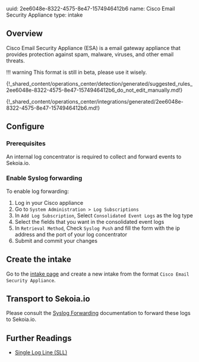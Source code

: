 uuid: 2ee6048e-8322-4575-8e47-1574946412b6
name: Cisco Email Security Appliance
type: intake

## Overview

Cisco Email Security Appliance (ESA) is a email gateway appliance that provides protection against spam, malware, viruses, and other email threats.

!!! warning
    This format is still in beta, please use it wisely.

{!_shared_content/operations_center/detection/generated/suggested_rules_2ee6048e-8322-4575-8e47-1574946412b6_do_not_edit_manually.md!}

{!_shared_content/operations_center/integrations/generated/2ee6048e-8322-4575-8e47-1574946412b6.md!}

## Configure

### Prerequisites

An internal log concentrator is required to collect and forward events to Sekoia.io.

### Enable Syslog forwarding

To enable log forwarding:

1. Log in your Cisco appliance
2. Go to `System Administration > Log Subscriptions`
3. In `Add Log Subscription`, Select `Consolidated Event Logs` as the log type
4. Select the fields that you want in the consolidated event logs
5. In `Retrieval Method`, Check `Syslog Push` and fill the form with the ip address and the port of your log concentrator
6. Submit and commit your changes

## Create the intake

Go to the [intake page](https://app.sekoia.io/operations/intakes) and create a new intake from the format `Cisco Email Security Appliance`.

## Transport to Sekoia.io

Please consult the [Syslog Forwarding](../../../ingestion_methods/sekoiaio_docker_concentrator/) documentation to forward these logs to Sekoia.io.

## Further Readings
- [Single Log Line (SLL)](https://docs.ces.cisco.com/docs/single-log-line-sll)

